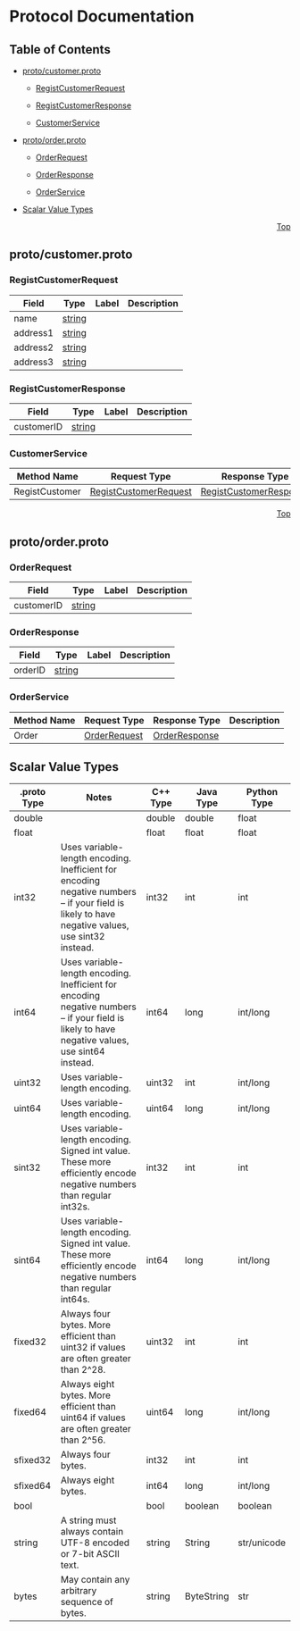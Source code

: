 # Protocol Documentation
<a name="top"></a>

## Table of Contents

- [proto/customer.proto](#proto/customer.proto)
    - [RegistCustomerRequest](#customer.RegistCustomerRequest)
    - [RegistCustomerResponse](#customer.RegistCustomerResponse)
  
  
  
    - [CustomerService](#customer.CustomerService)
  

- [proto/order.proto](#proto/order.proto)
    - [OrderRequest](#order.OrderRequest)
    - [OrderResponse](#order.OrderResponse)
  
  
  
    - [OrderService](#order.OrderService)
  

- [Scalar Value Types](#scalar-value-types)



<a name="proto/customer.proto"></a>
<p align="right"><a href="#top">Top</a></p>

## proto/customer.proto



<a name="customer.RegistCustomerRequest"></a>

### RegistCustomerRequest



| Field | Type | Label | Description |
| ----- | ---- | ----- | ----------- |
| name | [string](#string) |  |  |
| address1 | [string](#string) |  |  |
| address2 | [string](#string) |  |  |
| address3 | [string](#string) |  |  |






<a name="customer.RegistCustomerResponse"></a>

### RegistCustomerResponse



| Field | Type | Label | Description |
| ----- | ---- | ----- | ----------- |
| customerID | [string](#string) |  |  |





 

 

 


<a name="customer.CustomerService"></a>

### CustomerService


| Method Name | Request Type | Response Type | Description |
| ----------- | ------------ | ------------- | ------------|
| RegistCustomer | [RegistCustomerRequest](#customer.RegistCustomerRequest) | [RegistCustomerResponse](#customer.RegistCustomerResponse) |  |

 



<a name="proto/order.proto"></a>
<p align="right"><a href="#top">Top</a></p>

## proto/order.proto



<a name="order.OrderRequest"></a>

### OrderRequest



| Field | Type | Label | Description |
| ----- | ---- | ----- | ----------- |
| customerID | [string](#string) |  |  |






<a name="order.OrderResponse"></a>

### OrderResponse



| Field | Type | Label | Description |
| ----- | ---- | ----- | ----------- |
| orderID | [string](#string) |  |  |





 

 

 


<a name="order.OrderService"></a>

### OrderService


| Method Name | Request Type | Response Type | Description |
| ----------- | ------------ | ------------- | ------------|
| Order | [OrderRequest](#order.OrderRequest) | [OrderResponse](#order.OrderResponse) |  |

 



## Scalar Value Types

| .proto Type | Notes | C++ Type | Java Type | Python Type |
| ----------- | ----- | -------- | --------- | ----------- |
| <a name="double" /> double |  | double | double | float |
| <a name="float" /> float |  | float | float | float |
| <a name="int32" /> int32 | Uses variable-length encoding. Inefficient for encoding negative numbers – if your field is likely to have negative values, use sint32 instead. | int32 | int | int |
| <a name="int64" /> int64 | Uses variable-length encoding. Inefficient for encoding negative numbers – if your field is likely to have negative values, use sint64 instead. | int64 | long | int/long |
| <a name="uint32" /> uint32 | Uses variable-length encoding. | uint32 | int | int/long |
| <a name="uint64" /> uint64 | Uses variable-length encoding. | uint64 | long | int/long |
| <a name="sint32" /> sint32 | Uses variable-length encoding. Signed int value. These more efficiently encode negative numbers than regular int32s. | int32 | int | int |
| <a name="sint64" /> sint64 | Uses variable-length encoding. Signed int value. These more efficiently encode negative numbers than regular int64s. | int64 | long | int/long |
| <a name="fixed32" /> fixed32 | Always four bytes. More efficient than uint32 if values are often greater than 2^28. | uint32 | int | int |
| <a name="fixed64" /> fixed64 | Always eight bytes. More efficient than uint64 if values are often greater than 2^56. | uint64 | long | int/long |
| <a name="sfixed32" /> sfixed32 | Always four bytes. | int32 | int | int |
| <a name="sfixed64" /> sfixed64 | Always eight bytes. | int64 | long | int/long |
| <a name="bool" /> bool |  | bool | boolean | boolean |
| <a name="string" /> string | A string must always contain UTF-8 encoded or 7-bit ASCII text. | string | String | str/unicode |
| <a name="bytes" /> bytes | May contain any arbitrary sequence of bytes. | string | ByteString | str |

